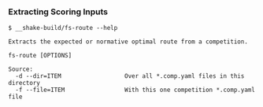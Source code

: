### Extracting Scoring Inputs

    $ __shake-build/fs-route --help

    Extracts the expected or normative optimal route from a competition.

    fs-route [OPTIONS]

    Source:
      -d --dir=ITEM                  Over all *.comp.yaml files in this directory
      -f --file=ITEM                 With this one competition *.comp.yaml file
